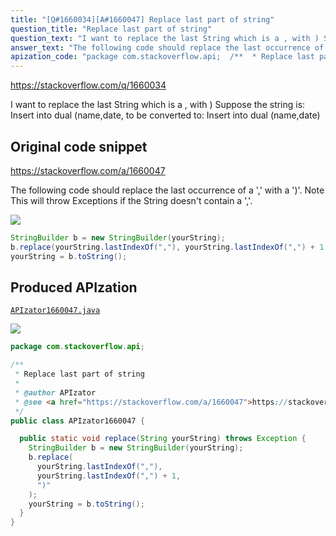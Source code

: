 ```yaml
---
title: "[Q#1660034][A#1660047] Replace last part of string"
question_title: "Replace last part of string"
question_text: "I want to replace the last String which is a , with ) Suppose the string is: Insert into dual (name,date, to be converted to: Insert into dual (name,date)"
answer_text: "The following code should replace the last occurrence of a ',' with a ')'. Note  This will throw Exceptions if the String doesn't contain a ','."
apization_code: "package com.stackoverflow.api;  /**  * Replace last part of string  *  * @author APIzator  * @see <a href=\"https://stackoverflow.com/a/1660047\">https://stackoverflow.com/a/1660047</a>  */ public class APIzator1660047 {    public static void replace(String yourString) throws Exception {     StringBuilder b = new StringBuilder(yourString);     b.replace(       yourString.lastIndexOf(\",\"),       yourString.lastIndexOf(\",\") + 1,       \")\"     );     yourString = b.toString();   } }"
---
```


https://stackoverflow.com/q/1660034

I want to replace the last String which is a , with )
Suppose the string is:
Insert into dual (name,date,
to be converted to:
Insert into dual (name,date)



## Original code snippet

https://stackoverflow.com/a/1660047

The following code should replace the last occurrence of a &#x27;,&#x27; with a &#x27;)&#x27;.
Note  This will throw Exceptions if the String doesn&#x27;t contain a &#x27;,&#x27;.

<div class="code-logo"><img src="/stackoverflow.png" /></div>

```java
StringBuilder b = new StringBuilder(yourString);
b.replace(yourString.lastIndexOf(","), yourString.lastIndexOf(",") + 1, ")" );
yourString = b.toString();
```

## Produced APIzation

[`APIzator1660047.java`](https://github.com/pasqualesalza/apization-temp/raw/main/data/search/APIzator1660047.java)

<div class="code-logo"><img src="/apizator.png" /></div>

```java
package com.stackoverflow.api;

/**
 * Replace last part of string
 *
 * @author APIzator
 * @see <a href="https://stackoverflow.com/a/1660047">https://stackoverflow.com/a/1660047</a>
 */
public class APIzator1660047 {

  public static void replace(String yourString) throws Exception {
    StringBuilder b = new StringBuilder(yourString);
    b.replace(
      yourString.lastIndexOf(","),
      yourString.lastIndexOf(",") + 1,
      ")"
    );
    yourString = b.toString();
  }
}

```